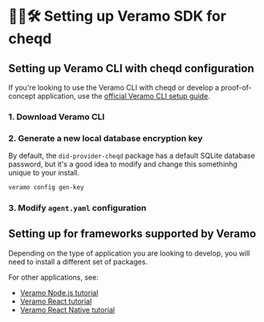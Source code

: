 # 🧑‍💻🛠 Setting up Veramo SDK for cheqd

## Setting up Veramo CLI with cheqd configuration

If you're looking to use the Veramo CLI with cheqd or develop a proof-of-concept application, use the [official Veramo CLI setup guide](https://veramo.io/docs/veramo_agent/cli_tool/).

### 1. Download Veramo CLI

### 2. Generate a new local database encryption key

By default, the `did-provider-cheqd` package has a default SQLite database password, but it's a good idea to modify and change this somethinhg unique to your install.

```bash
veramo config gen-key
```

### 3. Modify `agent.yaml` configuration

## Setting up for frameworks supported by Veramo

Depending on the type of application you are looking to develop, you will need to install a different set of packages.

For other applications, see:

* [Veramo Node.js tutorial](https://veramo.io/docs/node_tutorials/node_setup_identifiers)
* [Veramo React tutorial](https://veramo.io/docs/react_tutorials/react_setup_resolver)
* [Veramo React Native tutorial](https://veramo.io/docs/react_native_tutorials/react_native_setup_identifiers)
